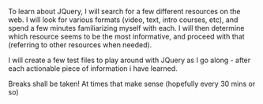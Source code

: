 To learn about JQuery, I will search for a few different resources on the web.  I will look for various formats (video, text, intro courses, etc), and spend a few minutes familiarizing myself with each.  I will then determine which resource seems to be the most informative, and proceed with that (referring to other resources when needed).

I will create a few test files to play around with JQuery as I go along - after each actionable piece of information i have learned.

Breaks shall be taken!  At times that make sense (hopefully every 30 mins or so)
